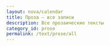 ```yaml
---
layout: nova/calendar
title: Проза — все записи
description: Все прозаические тексты
category_id: prose
permalink: /text/prose/all
---
```

